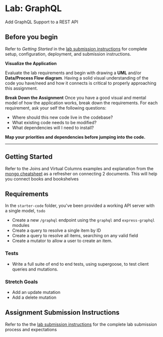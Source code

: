 # Lab: GraphQL

Add GraphQL Support to a REST API

## Before you begin
Refer to *Getting Started*  in the [lab submission instructions](../../../reference/submission-instructions/labs/README.md) for complete setup, configuration, deployment, and submission instructions.

**Visualize the Application**

Evaluate the lab requirements and begin with drawing a **UML** and/or **Data/Process Flow diagram**.  Having a solid visual understanding of the code you have/need and how it connects is critical to properly approaching this assignment.

**Break Down the Assignment**
Once you have a good visual and mental model of how the application works, break down the requirements. For each requirement, ask your self the following questions:

* Where should this new code live in the codebase?
* What existing code needs to be modified?
* What dependencies will I need to install?

**Map your priorities and dependencies before jumping into the code.**

---

## Getting Started

Refer to the Joins and Virtual Columns examples and explanation from the [mongo cheatsheet](../../../reference/mongo-cheatsheet.md) as a refresher on connecting 2 documents. This will help you connect books and bookshelves

## Requirements

In the `starter-code` folder, you've been provided a working API server with a single model, `todo`

* Create a new `/graphql` endpoint using the `graphql` and `express-graphql` modules
* Create a query to resolve a single item by ID
* Create a query to resolve all items, searching on any valid field
* Create a mutator to allow a user to create an item.

### Tests
* Write a full suite of end to end tests, using supergoose, to test client queries and mutations.

### Stretch Goals
* Add an update mutation
* Add a delete mutation

## Assignment Submission Instructions
Refer to the the [lab submission instructions](../../../reference/submission-instructions/labs/README.md) for the complete lab submission process and expectations

